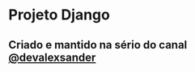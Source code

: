 # Projeto Django

## Criado e mantido na sério do canal [@devalexsander](https://www.youtube.com/@alexsandersautier4340)